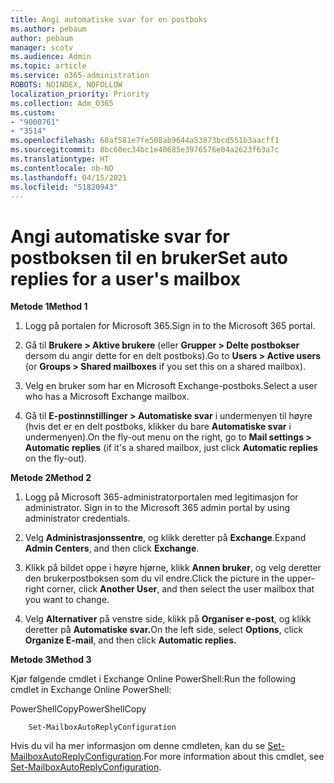 ```yaml
---
title: Angi automatiske svar for en postboks
ms.author: pebaum
author: pebaum
manager: scotv
ms.audience: Admin
ms.topic: article
ms.service: o365-administration
ROBOTS: NOINDEX, NOFOLLOW
localization_priority: Priority
ms.collection: Adm_O365
ms.custom:
- "9000761"
- "3514"
ms.openlocfilehash: 60af581e7fe508ab9644a53873bcd551b3aacff1
ms.sourcegitcommit: 8bc60ec34bc1e40685e3976576e04a2623f63a7c
ms.translationtype: HT
ms.contentlocale: nb-NO
ms.lasthandoff: 04/15/2021
ms.locfileid: "51820943"
---
```

# <a name="set-auto-replies-for-a-users-mailbox"></a><span data-ttu-id="11222-102">Angi automatiske svar for postboksen til en bruker</span><span class="sxs-lookup"><span data-stu-id="11222-102">Set auto replies for a user's mailbox</span></span>

<span data-ttu-id="11222-103">**Metode 1**</span><span class="sxs-lookup"><span data-stu-id="11222-103">**Method 1**</span></span>

1. <span data-ttu-id="11222-104">Logg på portalen for Microsoft 365.</span><span class="sxs-lookup"><span data-stu-id="11222-104">Sign in to the Microsoft 365 portal.</span></span>

2. <span data-ttu-id="11222-105">Gå til **Brukere > Aktive brukere** (eller **Grupper > Delte postbokser** dersom du angir dette for en delt postboks).</span><span class="sxs-lookup"><span data-stu-id="11222-105">Go to **Users > Active users** (or **Groups > Shared mailboxes** if you set this on a shared mailbox).</span></span>

3. <span data-ttu-id="11222-106">Velg en bruker som har en Microsoft Exchange-postboks.</span><span class="sxs-lookup"><span data-stu-id="11222-106">Select a user who has a Microsoft Exchange mailbox.</span></span>

4. <span data-ttu-id="11222-107">Gå til **E-postinnstillinger > Automatiske svar** i undermenyen til høyre (hvis det er en delt postboks, klikker du bare **Automatiske svar** i undermenyen).</span><span class="sxs-lookup"><span data-stu-id="11222-107">On the fly-out menu on the right, go to **Mail settings > Automatic replies** (if it's a shared mailbox, just click **Automatic replies** on the fly-out).</span></span>

<span data-ttu-id="11222-108">**Metode 2**</span><span class="sxs-lookup"><span data-stu-id="11222-108">**Method 2**</span></span>

1. <span data-ttu-id="11222-109">Logg på Microsoft 365-administratorportalen med legitimasjon for administrator. </span><span class="sxs-lookup"><span data-stu-id="11222-109">Sign in to the Microsoft 365 admin portal by using administrator credentials.</span></span>

2. <span data-ttu-id="11222-110">Velg **Administrasjonssentre**, og klikk deretter på **Exchange**.</span><span class="sxs-lookup"><span data-stu-id="11222-110">Expand **Admin Centers**, and then click **Exchange**.</span></span>

3. <span data-ttu-id="11222-111">Klikk på bildet oppe i høyre hjørne, klikk **Annen bruker**, og velg deretter den brukerpostboksen som du vil endre.</span><span class="sxs-lookup"><span data-stu-id="11222-111">Click the picture in the upper-right corner, click **Another User**, and then select the user mailbox that you want to change.</span></span>

4. <span data-ttu-id="11222-112">Velg **Alternativer** på venstre side, klikk på **Organiser e-post**, og klikk deretter på **Automatiske svar.**</span><span class="sxs-lookup"><span data-stu-id="11222-112">On the left side, select **Options**, click **Organize E-mail**, and then click **Automatic replies.**</span></span>

<span data-ttu-id="11222-113">**Metode 3**</span><span class="sxs-lookup"><span data-stu-id="11222-113">**Method 3**</span></span>

<span data-ttu-id="11222-114">Kjør følgende cmdlet i Exchange Online PowerShell:</span><span class="sxs-lookup"><span data-stu-id="11222-114">Run the following cmdlet in Exchange Online PowerShell:</span></span>

<span data-ttu-id="11222-115">PowerShellCopy</span><span class="sxs-lookup"><span data-stu-id="11222-115">PowerShellCopy</span></span>

```
    Set-MailboxAutoReplyConfiguration
```

<span data-ttu-id="11222-116">Hvis du vil ha mer informasjon om denne cmdleten, kan du se [Set-MailboxAutoReplyConfiguration](https://docs.microsoft.com/powershell/module/exchange/mailboxes/set-mailboxautoreplyconfiguration).</span><span class="sxs-lookup"><span data-stu-id="11222-116">For more information about this cmdlet, see [Set-MailboxAutoReplyConfiguration](https://docs.microsoft.com/powershell/module/exchange/mailboxes/set-mailboxautoreplyconfiguration).</span></span>
